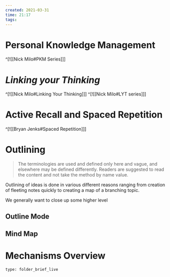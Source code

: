```yaml
---
created: 2021-03-31
time: 21:17
tags: 
---
```


# Personal Knowledge Management
^[![[Nick Milo#PKM Series]]]

# *Linking your Thinking*
^[![[Nick Milo#Linking Your Thinking]]]
^[![[Nick Milo#LYT series]]]
# Active Recall and Spaced Repetition
^[![[Bryan Jenks#Spaced Repetition]]]
# Outlining
> The terminologies are used and defined only here and vague, and elsewhere may be defined differently. Readers are suggested to read the content and not take the method by name value.

Outlining of ideas is done in various different reasons ranging from creation of fleeting notes quickly to creating a map of a branching topic.

We generally want to close up some higher level 

## Outline Mode


## Mind Map

# Mechanisms Overview
 
```ccard
type: folder_brief_live
```
 
